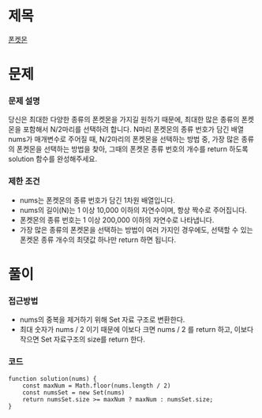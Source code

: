 # 제목

[폰켓몬](https://school.programmers.co.kr/learn/courses/30/lessons/1845)

# 문제

### 문제 설명

당신은 최대한 다양한 종류의 폰켓몬을 가지길 원하기 때문에, 최대한 많은 종류의 폰켓몬을 포함해서 N/2마리를 선택하려 합니다. N마리 폰켓몬의 종류 번호가 담긴 배열 nums가 매개변수로 주어질 때, N/2마리의 폰켓몬을 선택하는 방법 중, 가장 많은 종류의 폰켓몬을 선택하는 방법을 찾아, 그때의 폰켓몬 종류 번호의 개수를 return 하도록 solution 함수를 완성해주세요.

### 제한 조건

- nums는 폰켓몬의 종류 번호가 담긴 1차원 배열입니다.
- nums의 길이(N)는 1 이상 10,000 이하의 자연수이며, 항상 짝수로 주어집니다.
- 폰켓몬의 종류 번호는 1 이상 200,000 이하의 자연수로 나타냅니다.
- 가장 많은 종류의 폰켓몬을 선택하는 방법이 여러 가지인 경우에도, 선택할 수 있는 폰켓몬 종류 개수의 최댓값 하나만 return 하면 됩니다.

# 풀이

### 접근방법

- nums의 중복을 제거하기 위해 Set 자료 구조로 변환한다.
- 최대 숫자가 nums / 2 이기 때문에 이보다 크면 nums / 2 를 return 하고, 이보다 작으면 Set 자료구조의 size를 return 한다.

### 코드

```
function solution(nums) {
    const maxNum = Math.floor(nums.length / 2)
    const numsSet = new Set(nums)
    return numsSet.size >= maxNum ? maxNum : numsSet.size;
}
```
